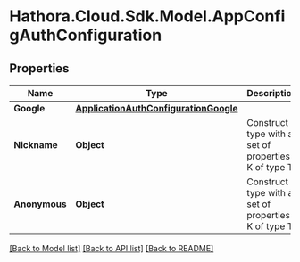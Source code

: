 # Hathora.Cloud.Sdk.Model.AppConfigAuthConfiguration

## Properties

Name | Type | Description | Notes
------------ | ------------- | ------------- | -------------
**Google** | [**ApplicationAuthConfigurationGoogle**](ApplicationAuthConfigurationGoogle.md) |  | [optional] 
**Nickname** | **Object** | Construct a type with a set of properties K of type T | [optional] 
**Anonymous** | **Object** | Construct a type with a set of properties K of type T | [optional] 

[[Back to Model list]](../README.md#documentation-for-models) [[Back to API list]](../README.md#documentation-for-api-endpoints) [[Back to README]](../README.md)

